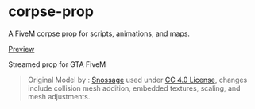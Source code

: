 # corpse-prop
A FiveM corpse prop for scripts, animations, and maps.




[Preview](https://streamable.com/azgh3i)

Streamed prop for GTA FiveM

> Original Model by : [Snossage](https://sketchfab.com/Snossage) used under [CC 4.0 License](https://creativecommons.org/licenses/by/4.0/), changes include collision mesh addition, embedded textures, scaling, and mesh adjustments. 
